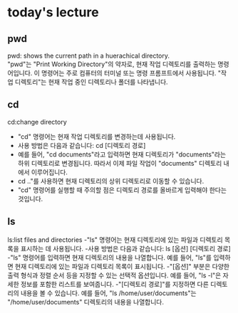 # today's lecture

## pwd 
pwd: shows the current path in a huerachical directory.  
"pwd"는 "Print Working Directory"의 약자로, 현재 작업 디렉토리를 출력하는 명령어입니다. 이 명령어는 주로 컴퓨터의 터미널 또는 명령 프롬프트에서 사용됩니다. "작업 디렉토리"는 현재 작업 중인 디렉토리나 폴더를 나타냅니다.

## cd
cd:change directory
- "cd" 명령어는 현재 작업 디렉토리를 변경하는데 사용됩니다.
- 사용 방법은 다음과 같습니다: cd [디렉토리 경로]
- 예를 들어, "cd documents"라고 입력하면 현재 디렉토리가 "documents"라는 하위 디렉토리로 변경됩니다. 따라서 이제 파일 작업이 "documents" 디렉토리 내에서 이루어집니다.
- cd .."를 사용하면 현재 디렉토리의 상위 디렉토리로 이동할 수 있습니다.
- "cd" 명령어를 실행할 때 주의할 점은 디렉토리 경로를 올바르게 입력해야 한다는 것입니다.

## ls
ls:list files and directories
-"ls" 명령어는 현재 디렉토리에 있는 파일과 디렉토리 목록을 표시하는 데 사용됩니다.
-사용 방법은 다음과 같습니다: ls [옵션] [디렉토리 경로]
-"ls" 명령어를 입력하면 현재 디렉토리의 내용을 나열합니다. 예를 들어, "ls"를 입력하면 현재 디렉토리에 있는 파일과 디렉토리 목록이 표시됩니다.
-"[옵션]" 부분은 다양한 출력 형식과 정렬 순서 등을 지정할 수 있는 선택적 옵션입니다. 예를 들어, "ls -l"은 자세한 정보를 포함한 리스트를 보여줍니다.
-"[디렉토리 경로]"를 지정하면 다른 디렉토리의 내용을 볼 수 있습니다. 예를 들어, "ls /home/user/documents"는 "/home/user/documents" 디렉토리의 내용을 나열합니다.
